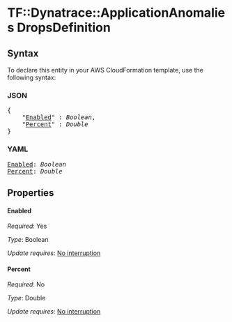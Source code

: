 # TF::Dynatrace::ApplicationAnomalies DropsDefinition

## Syntax

To declare this entity in your AWS CloudFormation template, use the following syntax:

### JSON

<pre>
{
    "<a href="#enabled" title="Enabled">Enabled</a>" : <i>Boolean</i>,
    "<a href="#percent" title="Percent">Percent</a>" : <i>Double</i>
}
</pre>

### YAML

<pre>
<a href="#enabled" title="Enabled">Enabled</a>: <i>Boolean</i>
<a href="#percent" title="Percent">Percent</a>: <i>Double</i>
</pre>

## Properties

#### Enabled

_Required_: Yes

_Type_: Boolean

_Update requires_: [No interruption](https://docs.aws.amazon.com/AWSCloudFormation/latest/UserGuide/using-cfn-updating-stacks-update-behaviors.html#update-no-interrupt)

#### Percent

_Required_: No

_Type_: Double

_Update requires_: [No interruption](https://docs.aws.amazon.com/AWSCloudFormation/latest/UserGuide/using-cfn-updating-stacks-update-behaviors.html#update-no-interrupt)

